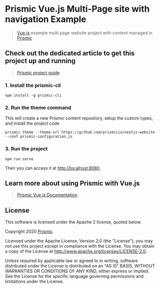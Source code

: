 # Prismic Vue.js Multi-Page site with navigation Example

> [Vue.js](https://vuejs.org) example multi page website project with content managed in [Prismic](https://prismic.io)

## Check out the dedicated article to get this project up and running

> [Prismic project guide](https://user-guides.prismic.io/examples/vue-js-samples/sample-multi-page-site-with-navigation-in-vuejs)

### 1. Install the prismic-cli

```
npm install -g prismic-cli
```

### 2. Run the theme command
This will create a new Prismic content repository, setup the custom types, and install the project code
```
prismic theme --theme-url https://github.com/prismicio/nextjs-website --conf prismic-configuration.js
```
### 3. Run the project
```
npm run serve
```

Then you can access it at [http://localhost:8080](http://localhost:8080).

## Learn more about using Prismic with Vue.js

> [Prismic Vue.js Documentation](https://prismic.io/docs/technologies/getting-started-vuejs)

## License

This software is licensed under the Apache 2 license, quoted below.

Copyright 2020 [Prismic](http://prismic.io).

Licensed under the Apache License, Version 2.0 (the "License"); you may not use this project except in compliance with the License. You may obtain a copy of the License at http://www.apache.org/licenses/LICENSE-2.0.

Unless required by applicable law or agreed to in writing, software distributed under the License is distributed on an "AS IS" BASIS, WITHOUT WARRANTIES OR CONDITIONS OF ANY KIND, either express or implied. See the License for the specific language governing permissions and limitations under the License.
